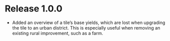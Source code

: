 # Release 1.0.0
- Added an overview of a tile’s base yields, which are lost when upgrading the tile to an urban district. This is especially useful when removing an existing rural improvement, such as a farm. 